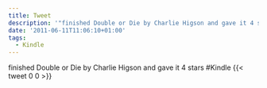 ```yaml
---
title: Tweet
description: '"finished Double or Die by Charlie Higson and gave it 4 stars  #Kindle"'
date: '2011-06-11T11:06:10+01:00'
tags:
  - Kindle
---
```

finished Double or Die by Charlie Higson and gave it 4 stars  #Kindle
      {{< tweet 0 0 >}}
    
